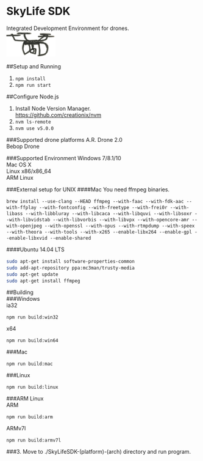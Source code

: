 # SkyLife SDK
Integrated Development Environment for drones.  
![drone](img/drone.png)  

##Setup and Running
1. ```npm install```  
3. ```npm run start```

##Configure Node.js
1. Install Node Version Manager.  
https://github.com/creationix/nvm  
2. ```nvm ls-remote```  
3. ```nvm use v5.0.0```

###Supported drone platforms
A.R. Drone 2.0  
Bebop Drone  

###Supported Environment
Windows 7/8.1/10    
Mac OS X  
Linux x86/x86_64  
ARM Linux  

###External setup for UNIX
####Mac
You need ffmpeg binaries.    
```
brew install --use-clang --HEAD ffmpeg --with-faac --with-fdk-aac --with-ffplay --with-fontconfig --with-freetype --with-frei0r --with-libass --with-libbluray --with-libcaca --with-libquvi --with-libsoxr --with-libvidstab --with-libvorbis --with-libvpx --with-opencore-amr --with-openjpeg --with-openssl --with-opus --with-rtmpdump --with-speex --with-theora --with-tools --with-x265 --enable-libx264 --enable-gpl --enable-libxvid --enable-shared
```  
####Ubuntu 14.04 LTS
```bash
sudo apt-get install software-properties-common    
sudo add-apt-repository ppa:mc3man/trusty-media  
sudo apt-get update  
sudo apt-get install ffmpeg
```  

##Building    
###Windows  
ia32   
```
npm run build:win32
```  
x64    
```
npm run build:win64
```  
###Mac  
```
npm run build:mac
```  
###Linux  
```
npm run build:linux
```  
###ARM Linux  
ARM
```
npm run build:arm
```  
ARMv7l
```
npm run build:armv7l
```  
###3. Move to ./SkyLifeSDK-(platform)-(arch) directory and run program.
  




